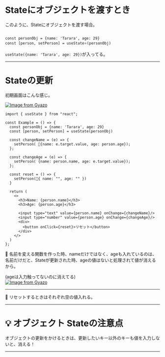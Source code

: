 # Stateにオブジェクトを渡すとき
このように、Stateにオブジェクトを渡す場合。
~~~

const personObj = {name: 'Tarara', age: 29}
const [person, setPerson] = useState⭐️(personObj)
~~~
`useState({name: 'Tarara', age: 29})`が入ってる。
***

# Stateの更新
初期画面はこんな感じ。

[![Image from Gyazo](https://i.gyazo.com/e9bd6fd6f9e55c3c41a36db512544a5e.png)](https://gyazo.com/e9bd6fd6f9e55c3c41a36db512544a5e)
~~~
import { useState } from "react";

const Example = () => {
  const personObj = {name: 'Tarara', age: 29}
  const [person, setPerson] = useState(personObj)

  const changeName = (e) => {
    setPerson( 🩵{name: e.target.value, age: person.age});
  };

  const changeAge = (e) => {
    setPerson( {name: person.name, age: e.target.value});
  };

  const reset = () => {
    setPerson(💚{ name: "", age: "" })
  }

  return (
    <>
      <h3>Name: {person.name}</h3>
      <h3>Age: {person.age}</h3>

      <input type="text" value={person.name} onChange={changeName}/>
      <input type="number" value={person.age} onChange={changeAge}/>
      <div>
        <button onClick={reset}>リセット</button>
      </div>
    </>
  )
};
~~~
🩵 名前を変える関数を作った時、nameだけではなく、ageも入れているのは、  
名前だけだと、Stateが更新された時、ageの値はないと処理されて値が消えるから。

(ageは入力触ってないのに消えてる)  
[![Image from Gyazo](https://i.gyazo.com/bded43e9d796f0f3ff0be51f1a2760ec.png)](https://gyazo.com/bded43e9d796f0f3ff0be51f1a2760ec)
***

💚 リセットするときはそれぞれ空の値入れる。
***

# 💡 オブジェクト Stateの注意点
オブジェクトの更新をかけるときは、更新したいキー以外のキーも値を入力しないと、消える！
***
